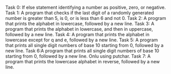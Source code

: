 Task 0: If else statement identifying a number as positive, zero, or negative.
Task 1: A program that checks if the last digit of a randomly generated number is greater than 5, is 0, or is less than 6 and not 0.
Task 2: A program that prints the alphabet in lowercase, followed by a new line.
Task 3: A program that prints the alphabet in lowercase, and then in uppercase, followed by a new line.
Task 4: A program that prints the alphabet in lowercase except for q and e, followed by a new line.
Task 5: A program that prints all single digit numbers of base 10 starting from 0, followed by a new line.
Task 6:A program that prints all single digit numbers of base 10 starting from 0, followed by a new line. Onlu using putchar.
Task 7: A program that prints the lowercase alphabet in reverse, followed by a new line.
